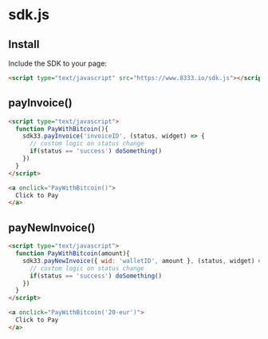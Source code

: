 # sdk.js

## Install

Include the SDK to your page:
```html
<script type="text/javascript" src="https://www.8333.io/sdk.js"></script>
```

## payInvoice()

```html
<script type="text/javascript">
  function PayWithBitcoin(){
    sdk33.payInvoice('invoiceID', (status, widget) => {
      // custom logic on status change
      if(status == 'success') doSomething()
    })
  }
</script>

<a onclick="PayWithBitcoin()">
  Click to Pay
</a>
```

## payNewInvoice()

```html
<script type="text/javascript">
  function PayWithBitcoin(amount){
    sdk33.payNewInvoice({ wid: 'walletID', amount }, (status, widget) => {
      // custom logic on status change
      if(status == 'success') doSomething()
    })
  }
</script>

<a onclick="PayWithBitcoin('20-eur')">
  Click to Pay
</a>
```
